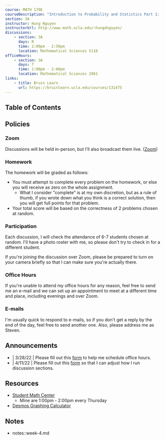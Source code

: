 ```yaml
---
course: MATH 170E
courseDescription: "Introduction to Probability and Statistics Part 1: Probability"
section: 3A
instructor: Hung Nguyen
instructorUrl: http://www.math.ucla.edu/~hungdnguyen/
discussions:
    - section: 3A
      days: R
      time: 2:00pm - 2:50pm
      location: Mathematical Sciences 5118
officeHours:
    - section: 3A
      days: T
      time: 1:00pm - 2:00pm
      location: Mathematical Sciences 2961
links:
    - title: Bruin Learn
      url: https://bruinlearn.ucla.edu/courses/131475
---
```


## Table of Contents

## Policies

### Zoom

Discussions will be held in-person, but I'll also broadcast them live. ([Zoom](https://ucla.zoom.us/j/96801067704))

### Homework

The homework will be graded as follows:

-   You must attempt to complete every problem on the homework, or else you will receive as zero on the whole assignment.
    -   What I consider "complete" is at my own discretion, but as a rule of thumb, if you wrote down what you think is a correct solution, then you will get full points for that problem.
-   Your total score will be based on the correctness of 2 problems chosen at random.

### Participation

Each discussion, I will check the attendance of 6-7 students chosen at random. I'll have a photo roster with me, so please don't try to check in for a different student.

If you're joining the discussion over Zoom, please be prepared to turn on your camera briefly so that I can make sure you're actually there.

### Office Hours

If you're unable to attend my office hours for any reason, feel free to send me an e-mail and we can set up an appointment to meet at a different time and place, including evenings and over Zoom.

### E-mails

I'm usually quick to respond to e-mails, so if you don't get a reply by the end of the day, feel free to send another one. Also, please address me as Steven.

## Announcements

-   | 3/28/22 | Please fill out this [form](https://forms.gle/HkmHm2KuE5LrWzgs9) to help me schedule office hours.
-   | 4/11/22 | Please fill out this [form](https://forms.gle/Sko7CkrCWZdvmmzp8) so that I can adjust how I run discussion sections.

## Resources

-   [Student Math Center](https://ww3.math.ucla.edu/my-calendar/)
    -   Mine are 1:00pm - 2:00pm every Thursday
-   [Desmos Graphing Calculator](https://www.desmos.com/calculator)

## Notes

-   notes::week-4.md
